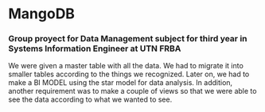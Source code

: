# MangoDB

<h3>Group proyect for Data Management subject for third year in Systems Information Engineer at UTN FRBA</h3>

We were given a master table with all the data. We had to migrate it into smaller tables according to the things we recognized.
Later on, we had to make a BI MODEL using the star model for data analysis. In addition, another requirement was to make a couple of views so that we were able to see the data according to what we wanted to see.

